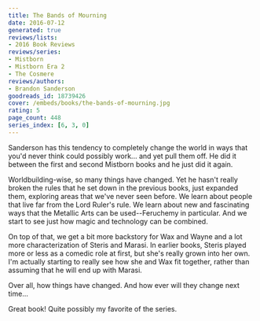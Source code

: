 ```yaml
---
title: The Bands of Mourning
date: 2016-07-12
generated: true
reviews/lists:
- 2016 Book Reviews
reviews/series:
- Mistborn
- Mistborn Era 2
- The Cosmere
reviews/authors:
- Brandon Sanderson
goodreads_id: 18739426
cover: /embeds/books/the-bands-of-mourning.jpg
rating: 5
page_count: 448
series_index: [6, 3, 0]
---
```

Sanderson has this tendency to completely change the world in ways that you'd never think could possibly work... and yet pull them off. He did it between the first and second Mistborn books and he just did it again.  

Worldbuilding-wise, so many things have changed. Yet he hasn't really broken the rules that he set down in the previous books, just expanded them, exploring areas that we've never seen before. We learn about people that live far from the Lord Ruler's rule. We learn about new and fascinating ways that the Metallic Arts can be used--Feruchemy in particular. And we start to see just how magic and technology can be combined.  

<!--more-->

On top of that, we get a bit more backstory for Wax and Wayne and a lot more characterization of Steris and Marasi. In earlier books, Steris played more or less as a comedic role at first, but she's really grown into her own. I'm actually starting to really see how she and Wax fit together, rather than assuming that he will end up with Marasi.  

Over all, how things have changed. And how ever will they change next time...  

Great book! Quite possibly my favorite of the series.